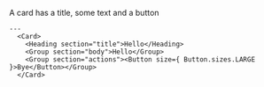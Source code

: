 A card has a title, some text and a button

```react|span-2
---
  <Card>
    <Heading section="title">Hello</Heading>
    <Group section="body">Hello</Group>
    <Group section="actions"><Button size={ Button.sizes.LARGE }>Bye</Button></Group>
  </Card>
```
